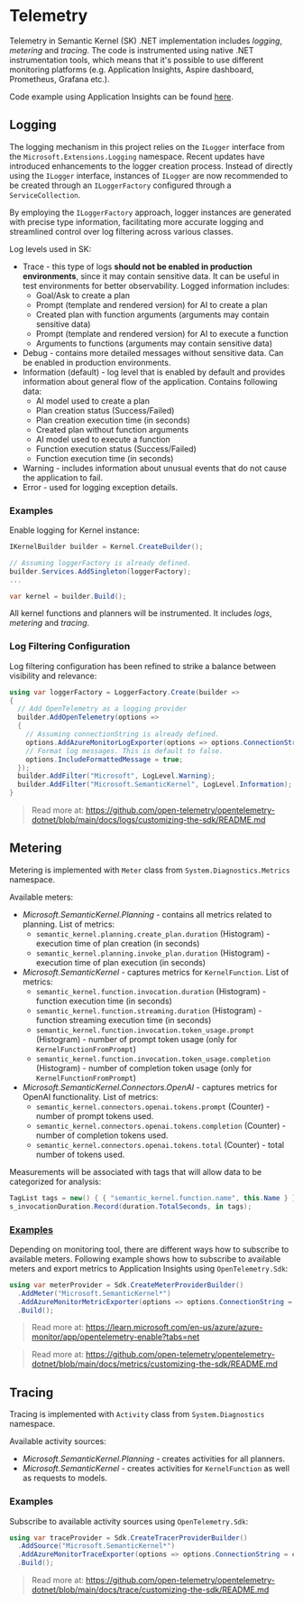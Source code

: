 # Telemetry

Telemetry in Semantic Kernel (SK) .NET implementation includes _logging_, _metering_ and _tracing_.
The code is instrumented using native .NET instrumentation tools, which means that it's possible to use different monitoring platforms (e.g. Application Insights, Aspire dashboard, Prometheus, Grafana etc.).

Code example using Application Insights can be found [here](../samples/Demos/TelemetryWithAppInsights/).

## Logging

The logging mechanism in this project relies on the `ILogger` interface from the `Microsoft.Extensions.Logging` namespace. Recent updates have introduced enhancements to the logger creation process. Instead of directly using the `ILogger` interface, instances of `ILogger` are now recommended to be created through an `ILoggerFactory` configured through a `ServiceCollection`.

By employing the `ILoggerFactory` approach, logger instances are generated with precise type information, facilitating more accurate logging and streamlined control over log filtering across various classes.

Log levels used in SK:

- Trace - this type of logs **should not be enabled in production environments**, since it may contain sensitive data. It can be useful in test environments for better observability. Logged information includes:
  - Goal/Ask to create a plan
  - Prompt (template and rendered version) for AI to create a plan
  - Created plan with function arguments (arguments may contain sensitive data)
  - Prompt (template and rendered version) for AI to execute a function
  - Arguments to functions (arguments may contain sensitive data)
- Debug - contains more detailed messages without sensitive data. Can be enabled in production environments.
- Information (default) - log level that is enabled by default and provides information about general flow of the application. Contains following data:
  - AI model used to create a plan
  - Plan creation status (Success/Failed)
  - Plan creation execution time (in seconds)
  - Created plan without function arguments
  - AI model used to execute a function
  - Function execution status (Success/Failed)
  - Function execution time (in seconds)
- Warning - includes information about unusual events that do not cause the application to fail.
- Error - used for logging exception details.

### Examples

Enable logging for Kernel instance:

```csharp
IKernelBuilder builder = Kernel.CreateBuilder();

// Assuming loggerFactory is already defined.
builder.Services.AddSingleton(loggerFactory);
...

var kernel = builder.Build();
```

All kernel functions and planners will be instrumented. It includes _logs_, _metering_ and _tracing_.

### Log Filtering Configuration

Log filtering configuration has been refined to strike a balance between visibility and relevance:

```csharp
using var loggerFactory = LoggerFactory.Create(builder =>
{
  // Add OpenTelemetry as a logging provider
  builder.AddOpenTelemetry(options =>
  {
    // Assuming connectionString is already defined.
    options.AddAzureMonitorLogExporter(options => options.ConnectionString = connectionString);
    // Format log messages. This is default to false.
    options.IncludeFormattedMessage = true;
  });
  builder.AddFilter("Microsoft", LogLevel.Warning);
  builder.AddFilter("Microsoft.SemanticKernel", LogLevel.Information);
}
```

> Read more at: https://github.com/open-telemetry/opentelemetry-dotnet/blob/main/docs/logs/customizing-the-sdk/README.md

## Metering

Metering is implemented with `Meter` class from `System.Diagnostics.Metrics` namespace.

Available meters:

- _Microsoft.SemanticKernel.Planning_ - contains all metrics related to planning. List of metrics:
  - `semantic_kernel.planning.create_plan.duration` (Histogram) - execution time of plan creation (in seconds)
  - `semantic_kernel.planning.invoke_plan.duration` (Histogram) - execution time of plan execution (in seconds)
- _Microsoft.SemanticKernel_ - captures metrics for `KernelFunction`. List of metrics:
  - `semantic_kernel.function.invocation.duration` (Histogram) - function execution time (in seconds)
  - `semantic_kernel.function.streaming.duration` (Histogram) - function streaming execution time (in seconds)
  - `semantic_kernel.function.invocation.token_usage.prompt` (Histogram) - number of prompt token usage (only for `KernelFunctionFromPrompt`)
  - `semantic_kernel.function.invocation.token_usage.completion` (Histogram) - number of completion token usage (only for `KernelFunctionFromPrompt`)
- _Microsoft.SemanticKernel.Connectors.OpenAI_ - captures metrics for OpenAI functionality. List of metrics:
  - `semantic_kernel.connectors.openai.tokens.prompt` (Counter) - number of prompt tokens used.
  - `semantic_kernel.connectors.openai.tokens.completion` (Counter) - number of completion tokens used.
  - `semantic_kernel.connectors.openai.tokens.total` (Counter) - total number of tokens used.

Measurements will be associated with tags that will allow data to be categorized for analysis:

```csharp
TagList tags = new() { { "semantic_kernel.function.name", this.Name } };
s_invocationDuration.Record(duration.TotalSeconds, in tags);
```

### [Examples](https://github.com/microsoft/semantic-kernel/blob/main/dotnet/samples/Demos/TelemetryWithAppInsights/Program.cs)

Depending on monitoring tool, there are different ways how to subscribe to available meters. Following example shows how to subscribe to available meters and export metrics to Application Insights using `OpenTelemetry.Sdk`:

```csharp
using var meterProvider = Sdk.CreateMeterProviderBuilder()
  .AddMeter("Microsoft.SemanticKernel*")
  .AddAzureMonitorMetricExporter(options => options.ConnectionString = connectionString)
  .Build();
```

> Read more at: https://learn.microsoft.com/en-us/azure/azure-monitor/app/opentelemetry-enable?tabs=net

> Read more at: https://github.com/open-telemetry/opentelemetry-dotnet/blob/main/docs/metrics/customizing-the-sdk/README.md

## Tracing

Tracing is implemented with `Activity` class from `System.Diagnostics` namespace.

Available activity sources:

- _Microsoft.SemanticKernel.Planning_ - creates activities for all planners.
- _Microsoft.SemanticKernel_ - creates activities for `KernelFunction` as well as requests to models.

### Examples

Subscribe to available activity sources using `OpenTelemetry.Sdk`:

```csharp
using var traceProvider = Sdk.CreateTracerProviderBuilder()
  .AddSource("Microsoft.SemanticKernel*")
  .AddAzureMonitorTraceExporter(options => options.ConnectionString = connectionString)
  .Build();
```

> Read more at: https://github.com/open-telemetry/opentelemetry-dotnet/blob/main/docs/trace/customizing-the-sdk/README.md
